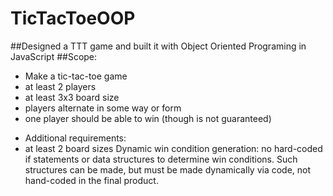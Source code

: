 # TicTacToeOOP

##Designed a TTT game and built it with Object Oriented Programing in JavaScript
##Scope:

- Make a tic-tac-toe game
- at least 2 players
- at least 3x3 board size
- players alternate in some way or form
- one player should be able to win (though is not guaranteed)
* Additional requirements:
* at least 2 board sizes
Dynamic win condition generation: no hard-coded if statements or data structures to determine win conditions. Such structures can be made, but must be made dynamically via code, not hand-coded in the final product.
